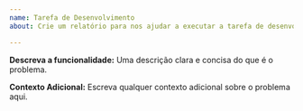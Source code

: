 ```yaml
---
name: Tarefa de Desenvolvimento
about: Crie um relatório para nos ajudar a executar a tarefa de desenvolvimento

---
```


**Descreva a funcionalidade:**
Uma descrição clara e concisa do que é o problema.

**Contexto Adicional:**
Escreva qualquer contexto adicional sobre o problema aqui.
